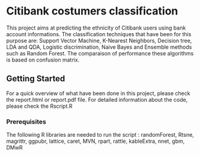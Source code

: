 # Citibank costumers classification

This project aims at predicting the ethnicity of Citibank users using bank account informations. The classification techniques that have been for this purpose are: Support Vector Machine, K-Nearest Neighbors, Decision tree, LDA and QDA, Logistic discrimination, Naive Bayes and Ensemble methods such as Random Forest. The comparaison of performance these algorithms is based on confusion matrix.

## Getting Started

For a quick overview of what have been done in this project, please check the report.html or report.pdf file. 
For detailed information about the code, please check the Rscript.R

### Prerequisites

The following R libraries are needed to run the script : 
randomForest, Rtsne, magrittr, ggpubr, lattice, caret, MVN, rpart, rattle, kableExtra, nnet, gbm, DMwR

